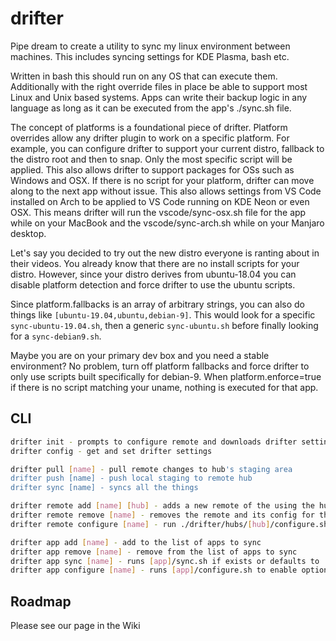 # drifter

Pipe dream to create a utility to sync my linux environment between machines. This includes syncing settings for KDE Plasma, bash etc.

Written in bash this should run on any OS that can execute them. Additionally with the right override files in place be able to support most Linux and Unix based systems. Apps can write their backup logic in any language as long as it can be executed from the app's ./sync.sh file.

The concept of platforms is a foundational piece of drifter. Platform overrides allow any drifter plugin to work on a specific platform. For example, you can configure drifter to support your current distro, fallback to the distro root and then to snap. Only the most specific script will be applied. This also allows drifter to support packages for OSs such as Windows and OSX. If there is no script for your platform, drifter can move along to the next app without issue.
This also allows settings from VS Code installed on Arch to be applied to VS Code running on KDE Neon or even OSX. This means drifter will run the vscode/sync-osx.sh file for the app while on your MacBook and the vscode/sync-arch.sh while on your Manjaro desktop.

Let's say you decided to try out the new distro everyone is ranting about in their videos. You already know that there are no install scripts for your distro. However, since your distro derives from ubuntu-18.04 you can disable platform detection and force drifter to use the ubuntu scripts.

Since platform.fallbacks is an array of arbitrary strings, you can also do things like `[ubuntu-19.04,ubuntu,debian-9]`. This would look for a specific `sync-ubuntu-19.04.sh`, then a generic `sync-ubuntu.sh` before finally looking for a `sync-debian9.sh`.

Maybe you are on your primary dev box and you need a stable environment? No problem, turn off platform fallbacks and force drifter to only use scripts built specifically for debian-9. When platform.enforce=true if there is no script matching your uname, nothing is executed for that app.

## CLI

```sh
drifter init - prompts to configure remote and downloads drifter settings from the configured remote
drifter config - get and set drifter settings
```

```sh
drifter pull [name] - pull remote changes to hub's staging area
drifter push [name] - push local staging to remote hub
drifter sync [name] - syncs all the things
```

```sh
drifter remote add [name] [hub] - adds a new remote of the using the hub type
drifter remote remove [name] - removes the remote and its config for the hub
drifter remote configure [name] - run ./drifter/hubs/[hub]/configure.sh to configure the hub for the remote
```

```sh
drifter app add [name] - add to the list of apps to sync
drifter app remove [name] - remove from the list of apps to sync
drifter app sync [name] - runs [app]/sync.sh if exists or defaults to ./drifter/apps/sync.sh
drifter app configure [name] - runs [app]/configure.sh to enable optional for app specific settings
```

## Roadmap

Please see our page in the Wiki
  